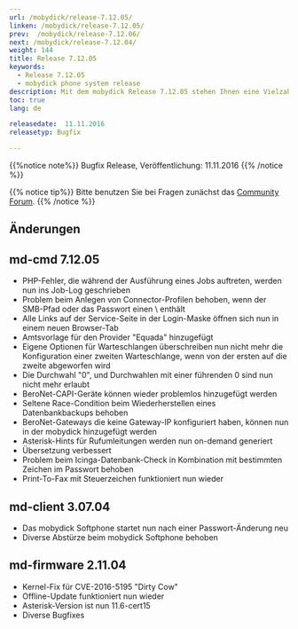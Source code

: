 ```yaml
---
url: /mobydick/release-7.12.05/
linken: /mobydick/release-7.12.05/
prev:  /mobydick/release-7.12.06/
next: /mobydick/release-7.12.04/
weight: 144
title: Release 7.12.05
keywords:
  - Release 7.12.05
  - mobydick phone system release
description: Mit dem mobydick Release 7.12.05 stehen Ihnen eine Vielzahl an neuen Funtionen zur Verfügung.
toc: true
lang: de

releasedate:  11.11.2016
releasetyp: Bugfix

---
```


{{%notice note%}}
Bugfix Release, Veröffentlichung: 11.11.2016
{{% /notice %}}

{{% notice tip%}}
Bitte benutzen Sie bei Fragen zunächst das [Community Forum](http://community.pascom.net/forum.php "Zu unserem Forum").
{{% /notice %}}

## Änderungen

## md-cmd 7.12.05

* PHP-Fehler, die während der Ausführung eines Jobs auftreten, werden nun ins Job-Log geschrieben
* Problem beim Anlegen von Connector-Profilen behoben, wenn der SMB-Pfad oder das Passwort einen \ enthält
* Alle Links auf der Service-Seite in der Login-Maske öffnen sich nun in einem neuen Browser-Tab
* Amtsvorlage für den Provider "Equada" hinzugefügt
* Eigene Optionen für Warteschlangen überschreiben nun nicht mehr die Konfiguration einer zweiten Warteschlange, wenn von der ersten auf die zweite abgeworfen wird
* Die Durchwahl "0", und Durchwahlen mit einer führenden 0 sind nun nicht mehr erlaubt
* BeroNet-CAPI-Geräte können wieder problemlos hinzugefügt werden
* Seltene Race-Condition beim Wiederherstellen eines Datenbankbackups behoben
* BeroNet-Gateways die keine Gateway-IP konfiguriert haben, können nun in der mobydick hinzugefügt werden
* Asterisk-Hints für Rufumleitungen werden nun on-demand generiert
* Übersetzung verbessert
* Problem beim Icinga-Datenbank-Check in Kombination mit bestimmten Zeichen im Passwort behoben
* Print-To-Fax mit Steuerzeichen funktioniert nun wieder

## md-client 3.07.04

* Das mobydick Softphone startet nun nach einer Passwort-Änderung neu
* Diverse Abstürze beim mobydick Softphone behoben

## md-firmware 2.11.04

* Kernel-Fix für CVE-2016-5195 "Dirty Cow"
* Offline-Update funktioniert nun wieder
* Asterisk-Version ist nun 11.6-cert15
* Diverse Bugfixes
